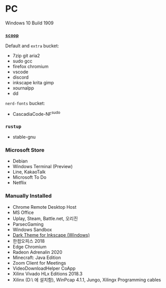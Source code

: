PC
========
Windows 10 Build 1909

### [`scoop`](https://scoop.sh)
Default and `extra` bucket:

- 7zip git aria2
- sudo gcc
- firefox chromium
- vscode
- discord
- inkscape krita gimp
- xournalpp
- dd

`nerd-fonts` bucket:

- CascadiaCode-NF<sup>sudo</sup>

### `rustup`
- stable-gnu

### Microsoft Store
- Debian
- Windows Terminal (Preview)
- Line, KakaoTalk
- Microsoft To Do
- Netflix

### Manually Installed
- Chrome Remote Desktop Host
- MS Office
- Uplay, Steam, Battle.net, 오리진
- ParsecGaming
- Windows Sandbox
- [Dark Theme for Inkscape (Windows)](https://github.com/SimBotBiz/inkscape-dark-theme)
- 한컴오피스 2018
- Edge Chromium
- Radeon Adrenalin 2020
- Minecraft: Java Edition
- Zoom Client for Meetings
- VideoDownloadHelper CoApp
- Xilinx Vivado HLx Editions 2018.3
- Xilinx (D:\ 에 설치함), WinPcap 4.1.1, Jungo, Xilingx Programming cables
